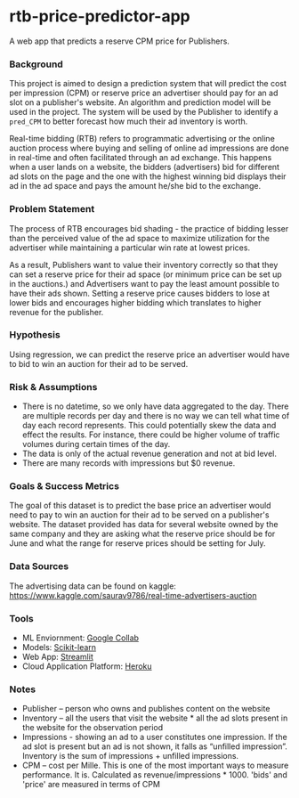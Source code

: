 # rtb-price-predictor-app
A web app that predicts a reserve CPM price for Publishers.

### Background
This project is aimed to design a prediction system that will predict the cost per impression (CPM) or reserve price an advertiser should pay for an ad slot on a publisher's website. An algorithm and prediction model will be used in the project. The system will be used by the Publisher to identify a `pred_CPM` to better forecast how much their ad inventory is worth.

Real-time bidding (RTB) refers to programmatic advertising or the online auction process where buying and selling of online ad impressions are done in real-time and often facilitated through an ad exchange. This happens when a user lands on a website, the bidders (advertisers) bid for different ad slots on the page and the one with the highest winning bid displays their ad in the ad space and pays the amount he/she bid to the exchange.

### Problem Statement

The process of RTB encourages bid shading - the practice of bidding lesser than the perceived value of the ad space to maximize utilization for the advertiser while maintaining a particular win rate at lowest prices. 

As a result, Publishers want to value their inventory correctly so that they can set a reserve price for their ad space (or minimum price can be set up in the auctions.) and Advertisers want to pay the least amount possible to have their ads shown. Setting a reserve price causes bidders to lose at lower bids and encourages higher bidding which translates to higher revenue for the publisher.

### Hypothesis
Using regression, we can predict the reserve price an advertiser would have to bid to win an auction for their ad to be served.

### Risk & Assumptions
- There is no datetime, so we only have data aggregated to the day. There are multiple records per day and there is no way we can tell what time of day each record represents. This could potentially skew the data and effect the results. For instance, there could be higher volume of traffic volumes during certain times of the day.
- The data is only of the actual revenue generation and not at bid level. 
- There are many records with impressions but $0 revenue. 

### Goals & Success Metrics
The goal of this dataset is to predict the base price an advertiser would need to pay to win an auction for their ad to be served on a publisher's website. The dataset provided has data for several website owned by the same company and they are asking what the reserve price should be for June and what the range for reserve prices should be setting for July.

### Data Sources
The advertising data can be found on kaggle: https://www.kaggle.com/saurav9786/real-time-advertisers-auction

### Tools
- ML Enviornment: [Google Collab](https://colab.research.google.com/)
- Models: [Scikit-learn](https://scikit-learn.org/stable/)
- Web App: [Streamlit](https://www.streamlit.io/)
- Cloud Application Platform: [Heroku](https://www.heroku.com/)

### Notes
- Publisher – person who owns and publishes content on the website
- Inventory – all the users that visit the website * all the ad slots present in the website for the observation period
- Impressions - showing an ad to a user constitutes one impression. If the ad slot is present but an ad is not shown, it falls as “unfilled impression”. Inventory is the sum of impressions + unfilled impressions.
- CPM – cost per Mille. This is one of the most important ways to measure performance. It is. Calculated as revenue/impressions * 1000. 'bids' and 'price' are measured in terms of CPM
